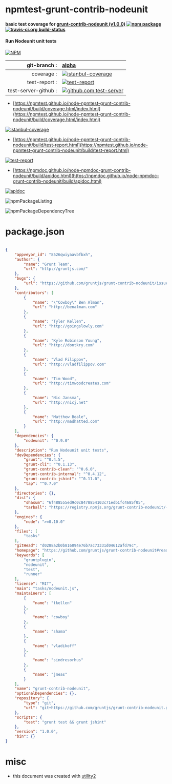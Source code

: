 # npmtest-grunt-contrib-nodeunit

#### basic test coverage for  [grunt-contrib-nodeunit (v1.0.0)](https://github.com/gruntjs/grunt-contrib-nodeunit#readme)  [![npm package](https://img.shields.io/npm/v/npmtest-grunt-contrib-nodeunit.svg?style=flat-square)](https://www.npmjs.org/package/npmtest-grunt-contrib-nodeunit) [![travis-ci.org build-status](https://api.travis-ci.org/npmtest/node-npmtest-grunt-contrib-nodeunit.svg)](https://travis-ci.org/npmtest/node-npmtest-grunt-contrib-nodeunit)

#### Run Nodeunit unit tests

[![NPM](https://nodei.co/npm/grunt-contrib-nodeunit.png?downloads=true&downloadRank=true&stars=true)](https://www.npmjs.com/package/grunt-contrib-nodeunit)

| git-branch : | [alpha](https://github.com/npmtest/node-npmtest-grunt-contrib-nodeunit/tree/alpha)|
|--:|:--|
| coverage : | [![istanbul-coverage](https://npmtest.github.io/node-npmtest-grunt-contrib-nodeunit/build/coverage.badge.svg)](https://npmtest.github.io/node-npmtest-grunt-contrib-nodeunit/build/coverage.html/index.html)|
| test-report : | [![test-report](https://npmtest.github.io/node-npmtest-grunt-contrib-nodeunit/build/test-report.badge.svg)](https://npmtest.github.io/node-npmtest-grunt-contrib-nodeunit/build/test-report.html)|
| test-server-github : | [![github.com test-server](https://npmtest.github.io/node-npmtest-grunt-contrib-nodeunit/GitHub-Mark-32px.png)](https://npmtest.github.io/node-npmtest-grunt-contrib-nodeunit/build/app/index.html) | | build-artifacts : | [![build-artifacts](https://npmtest.github.io/node-npmtest-grunt-contrib-nodeunit/glyphicons_144_folder_open.png)](https://github.com/npmtest/node-npmtest-grunt-contrib-nodeunit/tree/gh-pages/build)|

- [https://npmtest.github.io/node-npmtest-grunt-contrib-nodeunit/build/coverage.html/index.html](https://npmtest.github.io/node-npmtest-grunt-contrib-nodeunit/build/coverage.html/index.html)

[![istanbul-coverage](https://npmtest.github.io/node-npmtest-grunt-contrib-nodeunit/build/screenCapture.buildCi.browser.%252Ftmp%252Fbuild%252Fcoverage.lib.html.png)](https://npmtest.github.io/node-npmtest-grunt-contrib-nodeunit/build/coverage.html/index.html)

- [https://npmtest.github.io/node-npmtest-grunt-contrib-nodeunit/build/test-report.html](https://npmtest.github.io/node-npmtest-grunt-contrib-nodeunit/build/test-report.html)

[![test-report](https://npmtest.github.io/node-npmtest-grunt-contrib-nodeunit/build/screenCapture.buildCi.browser.%252Ftmp%252Fbuild%252Ftest-report.html.png)](https://npmtest.github.io/node-npmtest-grunt-contrib-nodeunit/build/test-report.html)

- [https://npmdoc.github.io/node-npmdoc-grunt-contrib-nodeunit/build/apidoc.html](https://npmdoc.github.io/node-npmdoc-grunt-contrib-nodeunit/build/apidoc.html)

[![apidoc](https://npmdoc.github.io/node-npmdoc-grunt-contrib-nodeunit/build/screenCapture.buildCi.browser.%252Ftmp%252Fbuild%252Fapidoc.html.png)](https://npmdoc.github.io/node-npmdoc-grunt-contrib-nodeunit/build/apidoc.html)

![npmPackageListing](https://npmtest.github.io/node-npmtest-grunt-contrib-nodeunit/build/screenCapture.npmPackageListing.svg)

![npmPackageDependencyTree](https://npmtest.github.io/node-npmtest-grunt-contrib-nodeunit/build/screenCapture.npmPackageDependencyTree.svg)



# package.json

```json

{
    "appveyor_id": "8526qwiyaavbfbxh",
    "author": {
        "name": "Grunt Team",
        "url": "http://gruntjs.com/"
    },
    "bugs": {
        "url": "https://github.com/gruntjs/grunt-contrib-nodeunit/issues"
    },
    "contributors": [
        {
            "name": "\"Cowboy\" Ben Alman",
            "url": "http://benalman.com"
        },
        {
            "name": "Tyler Kellen",
            "url": "http://goingslowly.com"
        },
        {
            "name": "Kyle Robinson Young",
            "url": "http://dontkry.com"
        },
        {
            "name": "Vlad Filippov",
            "url": "http://vladfilippov.com"
        },
        {
            "name": "Tim Wood",
            "url": "http://timwoodcreates.com"
        },
        {
            "name": "Nic Jansma",
            "url": "http://nicj.net"
        },
        {
            "name": "Matthew Beale",
            "url": "http://madhatted.com"
        }
    ],
    "dependencies": {
        "nodeunit": "^0.9.0"
    },
    "description": "Run Nodeunit unit tests",
    "devDependencies": {
        "grunt": "^0.4.5",
        "grunt-cli": "^0.1.13",
        "grunt-contrib-clean": "^0.6.0",
        "grunt-contrib-internal": "^0.4.12",
        "grunt-contrib-jshint": "^0.11.0",
        "tap": "^0.7.0"
    },
    "directories": {},
    "dist": {
        "shasum": "6f488555ed9c0c8478854103c71edb1fc4685f05",
        "tarball": "https://registry.npmjs.org/grunt-contrib-nodeunit/-/grunt-contrib-nodeunit-1.0.0.tgz"
    },
    "engines": {
        "node": ">=0.10.0"
    },
    "files": [
        "tasks"
    ],
    "gitHead": "d0288a2b0b816094e76b7ac73331d04612afd79c",
    "homepage": "https://github.com/gruntjs/grunt-contrib-nodeunit#readme",
    "keywords": [
        "gruntplugin",
        "nodeunit",
        "test",
        "runner"
    ],
    "license": "MIT",
    "main": "tasks/nodeunit.js",
    "maintainers": [
        {
            "name": "tkellen"
        },
        {
            "name": "cowboy"
        },
        {
            "name": "shama"
        },
        {
            "name": "vladikoff"
        },
        {
            "name": "sindresorhus"
        },
        {
            "name": "jmeas"
        }
    ],
    "name": "grunt-contrib-nodeunit",
    "optionalDependencies": {},
    "repository": {
        "type": "git",
        "url": "git+https://github.com/gruntjs/grunt-contrib-nodeunit.git"
    },
    "scripts": {
        "test": "grunt test && grunt jshint"
    },
    "version": "1.0.0",
    "bin": {}
}
```



# misc
- this document was created with [utility2](https://github.com/kaizhu256/node-utility2)

